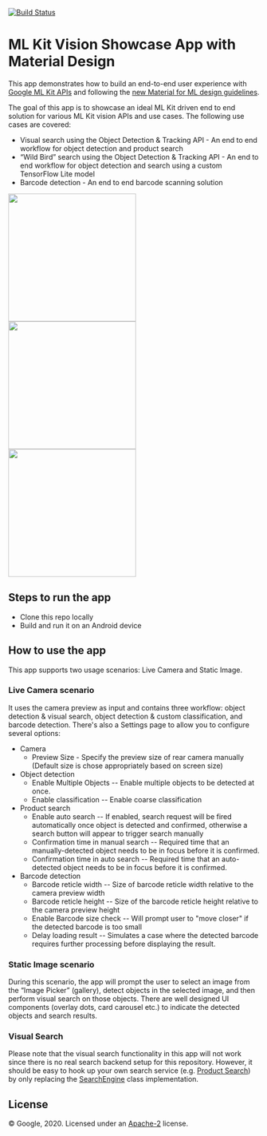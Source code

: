 [![Build Status](https://travis-ci.org/firebase/mlkit-material-android.svg?branch=master)](https://travis-ci.org/firebase/mlkit-material-android)

# ML Kit Vision Showcase App with Material Design

This app demonstrates how to build an end-to-end user experience with 
[Google ML Kit APIs](https://developers.google.com/ml-kit/guides) and following the 
[new Material for ML design guidelines](https://material.io/collections/machine-learning/).

The goal of this app is to showcase an ideal ML Kit driven end to end solution for various ML Kit vision APIs and use cases. The following use cases are covered:
* Visual search using the Object Detection & Tracking API - An end to end workflow for object detection and product search
* “Wild Bird” search using the Object Detection & Tracking API - An end to end workflow for object detection and search using a custom TensorFlow Lite model
* Barcode detection - An end to end barcode scanning solution 

<img src="screenshots/live_odt.gif" width="256"/> <img src="screenshots/static_odt.gif" width="256"/>
<img src="screenshots/live_barcode.gif" width="256"/>

## Steps to run the app

* Clone this repo locally
* Build and run it on an Android device

## How to use the app

This app supports two usage scenarios: Live Camera and Static Image.

### Live Camera scenario

It uses the camera preview as input and contains three workflow: object detection & visual search,
object detection & custom classification, and barcode detection. There's also a Settings page to
allow you to configure several options:
- Camera
  - Preview Size - Specify the preview size of rear camera manually (Default size is chose appropriately based on screen size)
- Object detection
    - Enable Multiple Objects -- Enable multiple objects to be detected at once.
    - Enable classification -- Enable coarse classification 
- Product search
    - Enable auto search -- If enabled, search request will be fired automatically once object is detected and confirmed, otherwise a search button will appear to trigger search manually
    - Confirmation time in manual search -- Required time that an manually-detected object needs to be in focus before it is confirmed. 
    - Confirmation time in auto search -- Required time that an auto-detected object needs to be in focus before it is confirmed.
- Barcode detection
    - Barcode reticle width -- Size of barcode reticle width relative to the camera preview width
    - Barcode reticle height -- Size of the barcode reticle height relative to the camera preview height
    - Enable Barcode size check -- Will prompt user to "move closer" if the detected barcode is too small
    - Delay loading result -- Simulates a case where the detected barcode requires further processing before displaying the result.

### Static Image scenario

During this scenario, the app will prompt the user to select an image from the “Image Picker” (gallery), detect objects in the selected image, and then perform visual search on those objects. There are well designed UI components (overlay dots, card carousel etc.) to indicate the detected objects and search results.

### Visual Search

Please note that the visual search functionality in this app will not work since there is no real search backend setup for this repository. However, it should be easy to hook up your  own search service (e.g. [Product Search](https://cloud.google.com/vision/product-search/docs)) by only replacing the [SearchEngine](https://github.com/googlesamples/mlkit/blob/master/android/material-showcase/app/src/main/java/com/google/mlkit/md/productsearch/SearchEngine.kt) class implementation.


## License
© Google, 2020. Licensed under an [Apache-2](./LICENSE) license.
